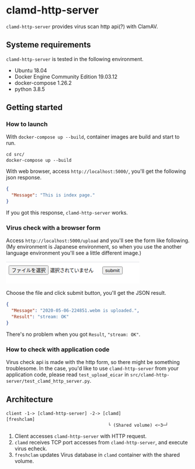 # clamd-http-server

`clamd-http-server` provides virus scan http api(?) with ClamAV.

## Systeme requirements

`clamd-http-server` is tested in the following environment.

+ Ubuntu 18.04
+ Docker Engine Community Edition 19.03.12
+ docker-compose 1.26.2
+ python 3.8.5

## Getting started

### How to launch

With `docker-compose up --build`, container images are build and start to run.

```console
cd src/
docker-compose up --build
```

With web browser, access `http://localhost:5000/`,
you'll get the following json response.

```json
{
  "Message": "This is index page."
}
```

If you got this response, `clamd-http-server` works.



### Virus check with a browser form

Access `http://localhost:5000/upload` and you'll see the form like following.
(My environment is Japanese environment, so when you use the another language environment
you'll see a little different image.)

![](2020-07-23-18-11-01.png)

Choose the file and click submit button, you'll get the JSON result.

```json
{
  "Message": "2020-05-06-224851.webm is uploaded.",
  "Result": "stream: OK"
}
```

There's no problem when you got `Result`, `"stream: OK"`.

### How to check with application code

Virus check api is made with the http form, so there might be something troublesome.
In the case, you'd like to use `clamd-http-server` from your application code,
please read `test_upload_eicar` in `src/clamd-http-server/test_clamd_http_server.py`.


## Architecture

```console
client -1-> [clamd-http-server] -2-> [clamd]                [freshclam]
                                       └ (Shared volume) <─3─┘
```

1. Client accesses `clamd-http-server` with HTTP request.
2. `clamd` receives TCP port accesses from `clamd-http-server`, and execute virus echeck.
3. `freshclam` updates Virus database in `clamd` container with the shared volume.
